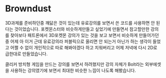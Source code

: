 # Browndust

3D과제를 준비하던중 꺠닳은 것이 있는데 유료강의를 보면서 쓴 코드를 사용하면 안 된다는 것이었습니다.
포켓몬스터와 비슷하게만들고 싶었기에 만들면서 참고할만한 강의를 찾아보다 패트론에서 3D포켓몬 강의가 있는 것을 보고
보면서 비슷하게 만들어가던 중 어제 아 이거 근데 유료강의라 퍼블릭으로 올리면 안 되는거 아닌가 하는 생각이 들었고
어쩔 수 없이 개인적으로 따로 해봐야겠다 하고 치워버리고 어제 저녁에 다시 2D로 급한대로 만들었습니다.

클리커 방치형 게임을 만드는 강의를 보면서 하려했지만 강의 자체가 Bolt라는 외부에셋을 사용하는 강의였기에 보면서
최대한 비슷한 느낌이 나도록 해봤습니다.
